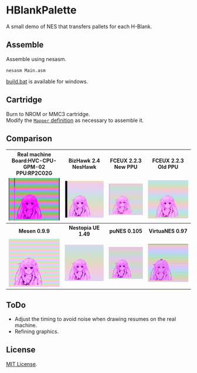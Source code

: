 # HBlankPalette  

A small demo of NES that transfers pallets for each H-Blank.  

## Assemble  

Assemble using nesasm.  

```shell
nesasm Main.asm
```

[build.bat](build.bat) is available for windows.  

## Cartridge  

Burn to NROM or MMC3 cartridge.  
Modify the [`Mapper` definition](Main.asm) as necessary to assemble it.  

## Comparison  

<table style="text-align:center">
	<tr>
		<th>Real machine<br>Board:HVC-CPU-GPM-02<br>PPU:RP2C02G</th>
		<th>BizHawk 2.4 NesHawk</th>
		<th>FCEUX 2.2.3 New PPU</th>
		<th>FCEUX 2.2.3 Old PPU</th>
	</tr>
	<tr>
		<td><img src="ScreenShots/RealHardware.png"></td>
		<td><img src="ScreenShots/BizHawk.png"></td>
		<td><img src="ScreenShots/FCEUXNewPPU.png"></td>
		<td><img src="ScreenShots/FCEUXOldPPU.png"></td>
	</tr>
	<tr>
		<th>Mesen 0.9.9</th>
		<th>Nestopia UE 1.49</th>
		<th>puNES 0.105</th>
		<th>VirtuaNES 0.97</th>
	</tr>
	<tr>
		<td><img src="ScreenShots/Mesen.png"></td>
		<td><img src="ScreenShots/NestopiaUE.png"></td>
		<td><img src="ScreenShots/puNES.png"></td>
		<td><img src="ScreenShots/VirtuaNES.png"></td>
	</tr>
</table>

## ToDo  

* Adjust the timing to avoid noise when drawing resumes on the real machine.  
* Refining graphics.  

## License  

[MIT License](LICENSE).  

